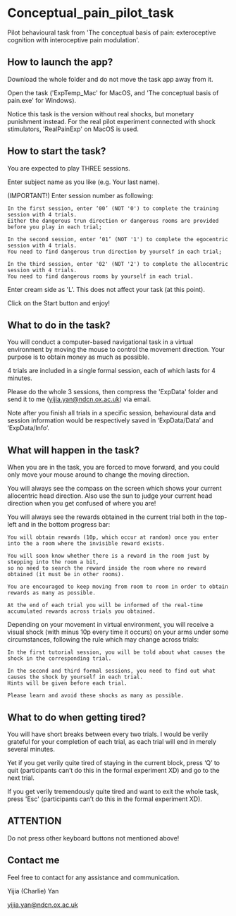 # Conceptual_pain_pilot_task

Pilot behavioural task from 'The conceptual basis of pain: exteroceptive cognition with interoceptive pain modulation'.

## How to launch the app?
 
Download the whole folder and do not move the task app away from it.
 
Open the task ('ExpTemp_Mac' for MacOS, and 'The conceptual basis of pain.exe' for Windows). 

Notice this task is the version without real shocks, but monetary punishment instead. For the real pilot experiment connected with shock stimulators, 'RealPainExp' on MacOS is used.


## How to start the task?

You are expected to play THREE sessions.

Enter subject name as you like (e.g. Your last name). 
 
(IMPORTANT!) Enter session number as following: 

    In the first session, enter ‘00’ (NOT '0') to complete the training session with 4 trials. 
    Either the dangerous trun direction or dangerous rooms are provided before you play in each trial;
    
    In the second session, enter ‘01’ (NOT '1') to complete the egocentric session with 4 trials.
    You need to find dangerous trun direction by yourself in each trial;
    
    In the third session, enter '02' (NOT '2') to complete the allocentric session with 4 trials. 
    You need to find dangerous rooms by yourself in each trial. 

Enter cream side as 'L'. This does not affect your task (at this point).

Click on the Start button and enjoy!


## What to do in the task?

You will conduct a computer-based navigational task in a virtual environment by moving the mouse to control the movement direction. Your purpose is to obtain money as much as possible.

4 trials are included in a single formal session, each of which lasts for 4 minutes. 

Please do the whole 3 sessions, then compress the 'ExpData' folder and send it to me (yijia.yan@ndcn.ox.ac.uk) via email.

Note after you finish all trials in a specific session, behavioural data and session information would be respectively saved in ‘ExpData/Data’ and ‘ExpData/Info’.


## What will happen in the task?

When you are in the task, you are forced to move forward, and you could only move your mouse around to change the moving direction. 

You will always see the compass on the screen which shows your current allocentric head direction. Also use the sun to judge your current head direction when you get confused of where you are!

You will always see the rewards obtained in the current trial both in the top-left and in the bottom progress bar:

    You will obtain rewards (10p, which occur at random) once you enter into the a room where the invisible reward exists. 
    
    You will soon know whether there is a reward in the room just by stepping into the room a bit, 
    so no need to search the reward inside the room where no reward obtained (it must be in other rooms). 
    
    You are encouraged to keep moving from room to room in order to obtain rewards as many as possible. 
    
    At the end of each trial you will be informed of the real-time accumulated rewards across trials you obtained.

Depending on your movement in virtual environment, you will receive a visual shock (with minus 10p every time it occurs) on your arms under some circumstances, following the rule which may change across trials: 

    In the first tutorial session, you will be told about what causes the shock in the corresponding trial.
    
    In the second and third formal sessions, you need to find out what causes the shock by yourself in each trial. 
    Hints will be given before each trial. 
    
    Please learn and avoid these shocks as many as possible.


## What to do when getting tired?

You will have short breaks between every two trials. I would be verily grateful for your completion of each trial, as each trial will end in merely several minutes.

Yet if you get verily quite tired of staying in the current block, press ‘Q’ to quit (participants can’t do this in the formal experiment XD) and go to the next trial.

If you get verily tremendously quite tired and want to exit the whole task, press 'Esc' (participants can’t do this in the formal experiment XD).


## ATTENTION

Do not press other keyboard buttons not mentioned above!


## Contact me

Feel free to contact for any assistance and communication.

Yijia (Charlie) Yan

yijia.yan@ndcn.ox.ac.uk
